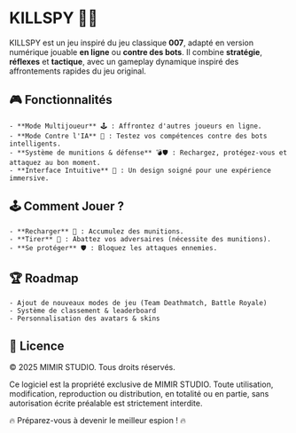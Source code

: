 # KILLSPY 🎯🔫

KILLSPY est un jeu inspiré du jeu classique **007**, adapté en version numérique jouable **en ligne** ou **contre des bots**. Il combine **stratégie**, **réflexes** et **tactique**, avec un gameplay dynamique inspiré des affrontements rapides du jeu original.

## 🎮 Fonctionnalités
    - **Mode Multijoueur** 🕹️ : Affrontez d'autres joueurs en ligne.
    - **Mode Contre l'IA** 🤖 : Testez vos compétences contre des bots intelligents.
    - **Système de munitions & défense** 💣🛡️ : Rechargez, protégez-vous et attaquez au bon moment.
    - **Interface Intuitive** 🎨 : Un design soigné pour une expérience immersive.

## 🕹️ Comment Jouer ?
    - **Recharger** 🔄 : Accumulez des munitions.
    - **Tirer** 🎯 : Abattez vos adversaires (nécessite des munitions).
    - **Se protéger** 🛡️ : Bloquez les attaques ennemies.

## 🏆 Roadmap
    - Ajout de nouveaux modes de jeu (Team Deathmatch, Battle Royale)
    - Système de classement & leaderboard
    - Personnalisation des avatars & skins

## 📜 Licence
© 2025 MIMIR STUDIO. Tous droits réservés.

Ce logiciel est la propriété exclusive de MIMIR STUDIO. Toute utilisation, modification, reproduction ou distribution, en totalité ou en partie, sans autorisation écrite préalable est strictement interdite.


🔥 Préparez-vous à devenir le meilleur espion ! 🔥

